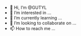 - 👋 Hi, I’m @GUTYL
- 👀 I’m interested in ...
- 🌱 I’m currently learning ...
- 💞️ I’m looking to collaborate on ...
- 📫 How to reach me ...

<!---
GUTYL/GUTYL is a ✨ special ✨ repository because its `README.md` (this file) appears on your GitHub profile.
You can click the Preview link to take a look at your changes.
--->
